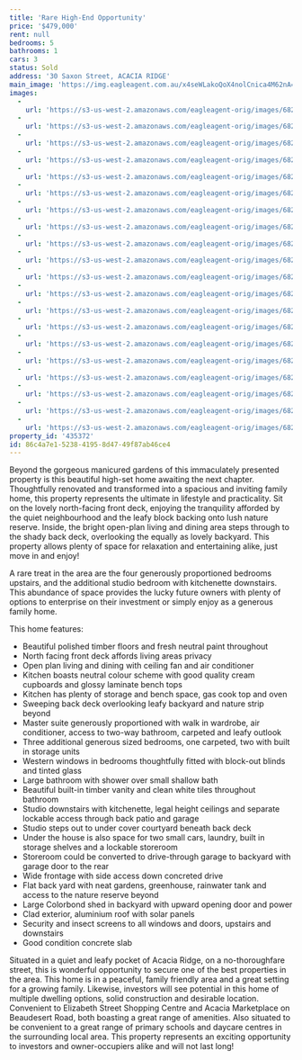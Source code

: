 ```yaml
---
title: 'Rare High-End Opportunity'
price: '$479,000'
rent: null
bedrooms: 5
bathrooms: 1
cars: 3
status: Sold
address: '30 Saxon Street, ACACIA RIDGE'
main_image: 'https://img.eagleagent.com.au/x4seWLakoQoX4nolCnica4M62nA=/1280x854/smart/https://s3-us-west-2.amazonaws.com/eagleagent-orig/images/6823792/123413282-image-M.jpg'
images:
  -
    url: 'https://s3-us-west-2.amazonaws.com/eagleagent-orig/images/6823811/123413282-image-T.jpg'
  -
    url: 'https://s3-us-west-2.amazonaws.com/eagleagent-orig/images/6823810/123413282-image-S.jpg'
  -
    url: 'https://s3-us-west-2.amazonaws.com/eagleagent-orig/images/6823809/123413282-image-R.jpg'
  -
    url: 'https://s3-us-west-2.amazonaws.com/eagleagent-orig/images/6823808/123413282-image-Q.jpg'
  -
    url: 'https://s3-us-west-2.amazonaws.com/eagleagent-orig/images/6823807/123413282-image-P.jpg'
  -
    url: 'https://s3-us-west-2.amazonaws.com/eagleagent-orig/images/6823806/123413282-image-O.jpg'
  -
    url: 'https://s3-us-west-2.amazonaws.com/eagleagent-orig/images/6823805/123413282-image-N.jpg'
  -
    url: 'https://s3-us-west-2.amazonaws.com/eagleagent-orig/images/6823804/123413282-image-L.jpg'
  -
    url: 'https://s3-us-west-2.amazonaws.com/eagleagent-orig/images/6823803/123413282-image-K.jpg'
  -
    url: 'https://s3-us-west-2.amazonaws.com/eagleagent-orig/images/6823802/123413282-image-J.jpg'
  -
    url: 'https://s3-us-west-2.amazonaws.com/eagleagent-orig/images/6823801/123413282-image-I.jpg'
  -
    url: 'https://s3-us-west-2.amazonaws.com/eagleagent-orig/images/6823800/123413282-image-H.jpg'
  -
    url: 'https://s3-us-west-2.amazonaws.com/eagleagent-orig/images/6823799/123413282-image-G.jpg'
  -
    url: 'https://s3-us-west-2.amazonaws.com/eagleagent-orig/images/6823798/123413282-image-F.jpg'
  -
    url: 'https://s3-us-west-2.amazonaws.com/eagleagent-orig/images/6823797/123413282-image-E.jpg'
  -
    url: 'https://s3-us-west-2.amazonaws.com/eagleagent-orig/images/6823796/123413282-image-D.jpg'
  -
    url: 'https://s3-us-west-2.amazonaws.com/eagleagent-orig/images/6823795/123413282-image-C.jpg'
  -
    url: 'https://s3-us-west-2.amazonaws.com/eagleagent-orig/images/6823794/123413282-image-B.jpg'
  -
    url: 'https://s3-us-west-2.amazonaws.com/eagleagent-orig/images/6823793/123413282-image-A.jpg'
  -
    url: 'https://s3-us-west-2.amazonaws.com/eagleagent-orig/images/6823792/123413282-image-M.jpg'
property_id: '435372'
id: 86c4a7e1-5238-4195-8d47-49f87ab46ce4
---
```

Beyond the gorgeous manicured gardens of this immaculately presented property is this beautiful high-set home awaiting the next chapter. Thoughtfully renovated and transformed into a spacious and inviting family home, this property represents the ultimate in lifestyle and practicality. Sit on the lovely north-facing front deck, enjoying the tranquility afforded by the quiet neighbourhood and the leafy block backing onto lush nature reserve. Inside, the bright open-plan living and dining area steps through to the shady back deck, overlooking the equally as lovely backyard. This property allows plenty of space for relaxation and entertaining alike, just move in and enjoy!

A rare treat in the area are the four generously proportioned bedrooms upstairs, and the additional studio bedroom with kitchenette downstairs. This abundance of space provides the lucky future owners with plenty of options to enterprise on their investment or simply enjoy as a generous family home.

This home features:

*  Beautiful polished timber floors and fresh neutral paint throughout
*  North facing front deck affords living areas privacy
*  Open plan living and dining with ceiling fan and air conditioner
*  Kitchen boasts neutral colour scheme with good quality cream cupboards and glossy laminate bench tops
*  Kitchen has plenty of storage and bench space, gas cook top and oven
*  Sweeping back deck overlooking leafy backyard and nature strip beyond
*  Master suite generously proportioned with walk in wardrobe, air conditioner,  access to two-way bathroom, carpeted and leafy outlook
*  Three additional generous sized bedrooms, one carpeted, two with built in storage units
*  Western windows in bedrooms thoughtfully fitted with block-out blinds and tinted glass
*  Large bathroom with shower over small shallow bath
*  Beautiful built-in timber vanity and clean white tiles throughout bathroom
*  Studio downstairs with kitchenette, legal height ceilings and separate lockable access through back patio and garage
* Studio steps out to under cover courtyard beneath back deck
*  Under the house is also space for two small cars, laundry, built in storage shelves and a lockable storeroom
*  Storeroom could be converted to drive-through garage to backyard with garage door to the rear
*  Wide frontage with side access down concreted drive
*  Flat back yard with neat gardens, greenhouse, rainwater tank and access to the nature reserve beyond
*  Large Colorbond shed in backyard with upward opening door and power
*  Clad exterior, aluminium roof with solar panels
*  Security and insect screens to all windows and doors, upstairs and downstairs
*  Good condition concrete slab

Situated in a quiet and leafy pocket of Acacia Ridge, on a no-thoroughfare street, this is wonderful opportunity to secure one of the best properties in the area. This home is in a peaceful, family friendly area and a great setting for a growing family. Likewise, investors will see potential in this home of multiple dwelling options, solid construction and desirable location. Convenient to Elizabeth Street Shopping Centre and Acacia Marketplace on Beaudesert Road, both boasting a great range of amenities. Also situated to be convenient to a great range of primary schools and daycare centres in the surrounding local area. This property represents an exciting opportunity to investors and owner-occupiers alike and will not last long!